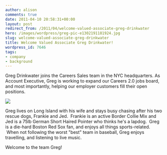```yaml
---
author: alison
comments: true
date: 2011-04-10 20:58:31+00:00
layout: post
redirect_from: /2011/04/welcome-valued-associate-greg-drinkwater
hero: /images/wordpress/greg-pic-e1302191181924.jpg
slug: welcome-valued-associate-greg-drinkwater
title: Welcome Valued Associate Greg Drinkwater!
wordpress_id: 7646
tags:
- company
- background
---
```


Greg Drinkwater joins the Careers Sales team in the NYC headquarters. As Account Executive, Greg is working to expand our Careers 2.0 jobs board, and most importantly, helping our employer customers fill their open positions.

[![](/blog/images/wordpress/greg-pic-e1302191181924.jpg)](/blog/images/wordpress/greg-pic.jpg)

Greg lives on Long Island with his wife and stays busy chasing after his two rescue dogs, Frankie and Jed.  Frankie is an active Border Collie Mix and Jed is a 75lb German Short Haired Pointer who thinks he's a lapdog.  Greg is a die-hard Boston Red Sox fan, and enjoys all things sports-related.  When not following the worst "best" team in baseball, Greg enjoys travelling, and listening to live music.

Welcome to the team Greg!
